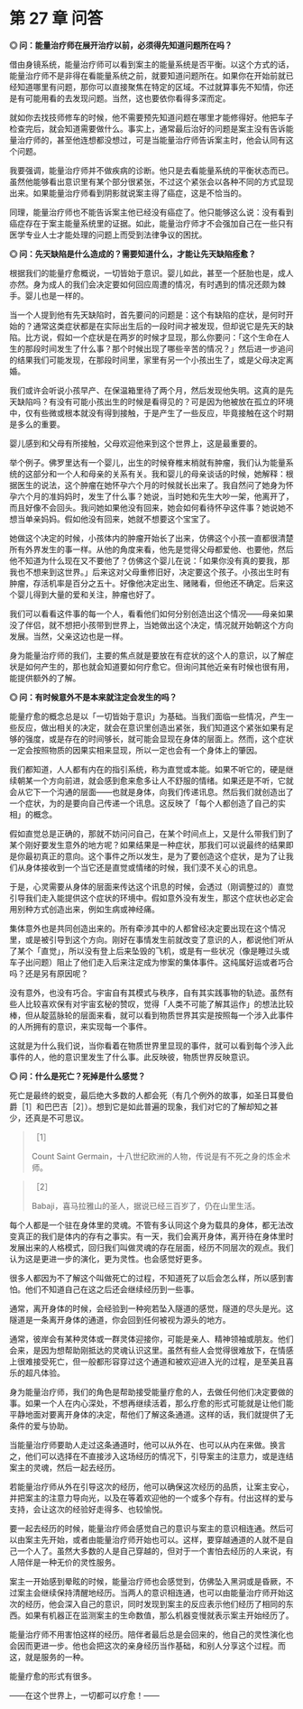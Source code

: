 # 第 27 章 问答

**◎ 问：能量治疗师在展开治疗以前，必须得先知道问题所在吗？**

借由身镜系统，能量治疗师可以看到案主的能量系统是否平衡。以这个方式的话，能量治疗师不是非得在看能量系统之前，就要知道问题所在。如果你在开始前就已经知道哪里有问题，那你可以直接聚焦在特定的区域。不过就算事先不知情，你还是有可能用看的去发现问题。当然，这也要依你看得多深而定。

就如你去找技师修车的时候，他不需要预先知道问题在哪里才能修得好。他把车子检查完后，就会知道需要做什么。事实上，通常最后治好的问题是案主没有告诉能量治疗师的，甚至他连想都没想过，可是当能量治疗师告诉案主时，他会认同有这个问题。

我要强调，能量治疗师并不做疾病的诊断。他只是去看能量系统的平衡状态而已。虽然他能够看出意识里有某个部分很紧张，不过这个紧张会以各种不同的方式显现出来。如果能量治疗师看到阴影就说案主得了癌症，这是不恰当的。

同理，能量治疗师也不能告诉案主他已经没有癌症了。他只能够这么说：没有看到癌症存在于案主能量系统里的证据。如此，能量治疗师才不会强加自己在一些只有医学专业人士才能处理的问题上而受到法律争议的困扰。

**◎ 问：先天缺陷是什么造成的？需要知道什么，才能让先天缺陷痊愈？**

根据我们的能量疗愈概说，一切皆始于意识。婴儿如此，甚至一个胚胎也是，成人亦然。身为成人的我们会决定要如何回应周遭的情况，有时遇到的情况还颇为棘手。婴儿也是一样的。

当一个人提到他有先天缺陷时，首先要问的问题是：这个有缺陷的症状，是何时开始的？通常这类症状都是在实际出生后的一段时间才被发现，但却说它是先天的缺陷。比方说，假如一个症状是在两岁的时候才显现，那么你要问：「这个生命在人生的那段时间发生了什么事？那个时候出现了哪些辛苦的情况？」然后进一步追问的结果我们可能发现，在那段时间里，家里有另一个小孩出生了，或是父母决定离婚。

我们或许会听说小孩早产、在保温箱里待了两个月，然后发现他失明。这真的是先天缺陷吗？有没有可能小孩出生的时候是看得见的？可是因为他被放在孤立的环境中，仅有些微或根本就没有得到接触，于是产生了一些反应，毕竟接触在这个时期是多么的重要。

婴儿感到和父母有所接触，父母欢迎他来到这个世界上，这是最重要的。

举个例子。佛罗里达有一个婴儿，出生的时候脊椎末梢就有肿瘤，我们认为能量系统的这部分和一个人和母亲的关系有关。我和婴儿的母亲谈话的时候，她解释：根据医生的说法，这个肿瘤在她怀孕六个月的时候就长出来了。我自然问了她身为怀孕六个月的准妈妈时，发生了什么事？她说，当时她和先生大吵一架，他离开了，而且好像不会回头。我问她如果他没有回来，她会如何看待怀孕这件事？她说她不想当单亲妈妈。假如他没有回来，她就不想要这个宝宝了。

她做这个决定的时候，小孩体内的肿瘤开始长了出来，仿佛这个小孩一直都很清楚所有外界发生的事一样。从他的角度来看，他先是觉得父母都爱他、也要他，然后他不知道为什么现在又不要他了？仿佛这个婴儿在说：「如果你没有真的要我，那我也不想来到这世界。」后来这对父母重修旧好，决定要这个孩子。小孩出生时有肿瘤，存活机率是百分之五十。好像他决定出生、赌赌看，但他还不确定。后来这个婴儿得到大量的爱和关注，肿瘤也好了。

我们可以看看这件事的每一个人，看看他们如何分别创造出这个情况——母亲如果没了伴侣，就不想把小孩带到世界上，当她做出这个决定，情况就开始朝这个方向发展。当然，父亲这边也是一样。

身为能量治疗师的我们，主要的焦点就是要放在有症状的这个人的意识，以了解症状是如何产生的，那也就会知道要如何疗愈它。但询问其他近亲有时候也很有用，能提供额外的了解。

**◎ 问：有时候意外不是本来就注定会发生的吗？**

能量疗愈的概念总是以「一切皆始于意识」为基础。当我们面临一些情况，产生一些反应，做出相关的决定，就会在意识里创造出紧张，我们知道这个紧张如果有足够的强度，或是存在的时间够长，就可能会显现在身体的层面上。然而，这个症状一定会按照物质的因果实相来显现，所以一定也会有一个身体上的肇因。

我们都知道，人人都有内在的指引系统，称为直觉或本能。如果不听它的，硬是继续朝某一个方向前进，就会感到愈来愈多让人不舒服的情绪。如果还是不听，它就会从它下一个沟通的层面——也就是身体，向我们传递讯息。然后我们就创造出了一个症状，为的是要向自己传递一个讯息。这反映了「每个人都创造了自己的实相」的概念。

假如直觉总是正确的，那就不妨问问自己，在某个时间点上，又是什么带我们到了某个刚好要发生意外的地方呢？如果结果是一种症状，那我们可以说最终的结果即是你最初真正的意向。这个事件之所以发生，是为了要创造这个症状，是为了让我们从身体接收到一个当它还是直觉或情绪的时候，我们漠不关心的讯息。

于是，心灵需要从身体的层面来传达这个讯息的时候，会透过（刚调整过的）直觉引导我们走入能提供这个症状的环境中。假如意外没有发生，那这个症状也必定会用别种方式创造出来，例如生病或神经痛。

集体意外也是共同创造出来的。所有牵涉其中的人都曾经决定要出现在这个情况里，或是被引导到这个方向。刚好在事情发生前就改变了意识的人，都说他们听从了某个「直觉」，所以没有登上后来坠毁的飞机，或是有一些状况（像是睡过头或车子出问题）阻止了他们走入后来注定成为惨案的集体事件。这纯属好运或者巧合吗？还是另有原因呢？

没有意外，也没有巧合。宇宙自有其模式与秩序，自有其实践事物的轨迹。虽然有些人比较喜欢保有对宇宙玄秘的赞叹，觉得「人类不可能了解其运作」的想法比较棒，但从靛蓝脉轮的层面来看，就可以看到物质世界其实是按照每一个涉入此事件的人所拥有的意识，来实现每一个事件。

这就是为什么我们说，当你看着在物质世界里显现的事件，就可以看到每个涉入此事件的人，他的意识里发生了什么事。此反映彼，物质世界反映意识。

**◎ 问：什么是死亡？死掉是什么感觉？**

死亡是最终的蜕变，最后绝大多数的人都会死（有几个例外的故事，如圣日耳曼伯爵［1］和巴巴吉［2］）。想到它是如此普遍的现象，我们对它的了解却知之甚少，还真是不可思议。

> ［1］
>
> Count Saint Germain，十八世纪欧洲的人物，传说是有不死之身的炼金术师。

> ［2］
>
> Babaji，喜马拉雅山的圣人，据说已经三百岁了，仍在山里生活。

每个人都是一个驻在身体里的灵魂。不管有多认同这个身为载具的身体，都无法改变真正的我们是体内的存有之事实。有一天，我们会离开身体，离开待在身体里时发展出来的人格模式，回归我们叫做灵魂的存在层面，经历不同层次的观点。我们认为这是更进一步的演化，更为灵性。也会感觉好更多。

很多人都因为不了解这个叫做死亡的过程，不知道死了以后会怎么样，所以感到害怕。他们不知道自己在这之后还会继续经历到一些事。

通常，离开身体的时候，会经验到一种宛若坠入隧道的感觉，隧道的尽头是光。这隧道是一条离开身体的通道，你会回到任何被视为源头的地方。

通常，彼岸会有某种灵体或一群灵体迎接你，可能是亲人、精神领袖或朋友。他们会来，是因为想帮助刚抵达的灵魂认识这里。虽然有些人会觉得很难放下，在情感上很难接受死亡，但一般都形容穿过这个通道和被欢迎进入光的过程，是至美且喜乐的超凡体验。

身为能量治疗师，我们的角色是帮助接受能量疗愈的人，去做任何他们决定要做的事。如果一个人在内心深处，不想再继续活着，那么疗愈的形式可能就是让他们能平静地面对要离开身体的决定，帮他们了解这条通道。这样的话，我们就提供了无条件的爱与协助。

当能量治疗师要助人走过这条通道时，他可以从外在、也可以从内在来做。换言之，他们可以选择在不直接涉入这场经历的情况下，引导案主的注意力，或是连结案主的灵魂，然后一起去经历。

若能量治疗师从外在引导这次的经历，他可以确保这次经历的品质，让案主安心，并把案主的注意力导向光，以及在等着欢迎他的一个或多个存有。付出这样的爱与支持，会让这次的经验好走得多、也较愉悦。

要一起去经历的时候，能量治疗师会感觉自己的意识与案主的意识相连通。然后可以由案主先开始，或者由能量治疗师开始也可以。这样，要穿越通道的人就不是自己一个人了。虽然大多数的人是自己穿越的，但对于一个害怕去经历的人来说，有人陪伴是一种无价的灵性服务。

案主一开始感到晕眩的时候，能量治疗师也会感觉到，仿佛坠入黑洞或是昏厥，不过案主会继续保持清醒地经历。当两人的意识相连通，也可以由能量治疗师开始这次的经历，他会深入自己的意识，同时发现到案主的反应表示他们经历了相同的东西。如果有机器正在监测案主的生命数值，那么机器变慢就表示案主开始经历了。

能量治疗师不用害怕这样的经历。陪伴者最后总是会回来的，他自己的灵性演化也会因而更进一步。他也会把这次的亲身经历当作基础，和别人分享这个过程。而这，就是服务的一种。

能量疗愈的形式有很多。

——在这个世界上，一切都可以疗愈！——
